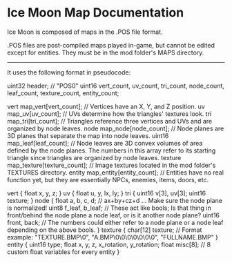 # Ice Moon Map Documentation
Ice Moon is composed of maps in the .POS file format.

.POS files are post-compiled maps played in-game, but cannot be edited except for entities. They must be in the mod folder's MAPS directory.

  ------

It uses the following format in pseudocode:

uint32 header; // "POS0"
uint16 vert_count, uv_count, tri_count, node_count, leaf_count, texture_count, entity_count;

vert map_vert[vert_count];			// Vertices have an X, Y, and Z position.
uv map_uv[uv_count];				// UVs determine how the triangles' textures look.
tri map_tri[tri_count];				// Triangles reference three vertices and UVs and are organized by node leaves.
node map_node[node_count];			// Node planes are 3D planes that separate the map into node leaves.
uint16 map_leaf[leaf_count];		// Node leaves are 3D convex volumes of area defined by the node planes. The numbers in this array refer to its starting triangle since triangles are organized by node leaves.
texture map_texture[texture_count];	// Image textures located in the mod folder's TEXTURES directory.
entity map_entity[entity_count];	// Entities have no real function yet, but they are essentially NPCs, enemies, items, doors, etc.

vert
{
	float x, y, z;
}
uv
{
	float u, y, lx, ly;
}
tri
{
	uint16 v[3], uv[3];
	uint16 texture;
}
node
{
	float a, b, c, d;		// ax+by+cz+d ... Make sure the node plane is normalized!
	uint8 f_leaf, b_leaf;	// These act like bools; Is that thing in front/behind the node plane a node leaf, or is it another node plane?
	uint16 front, back;		// The numbers could either refer to a node plane or a node leaf depending on the above bools.
}
texture
{
	char[12] texture;	// Format example: "TEXTURE.BMP\0", "A.BMP\0\0\0\0\0\0\0", "FULLNAME.BMP"
}
entity
{
	uint16 type;
	float x, y, z, x_rotation, y_rotation;
	float misc[8]; // 8 custom float variables for every entity
}